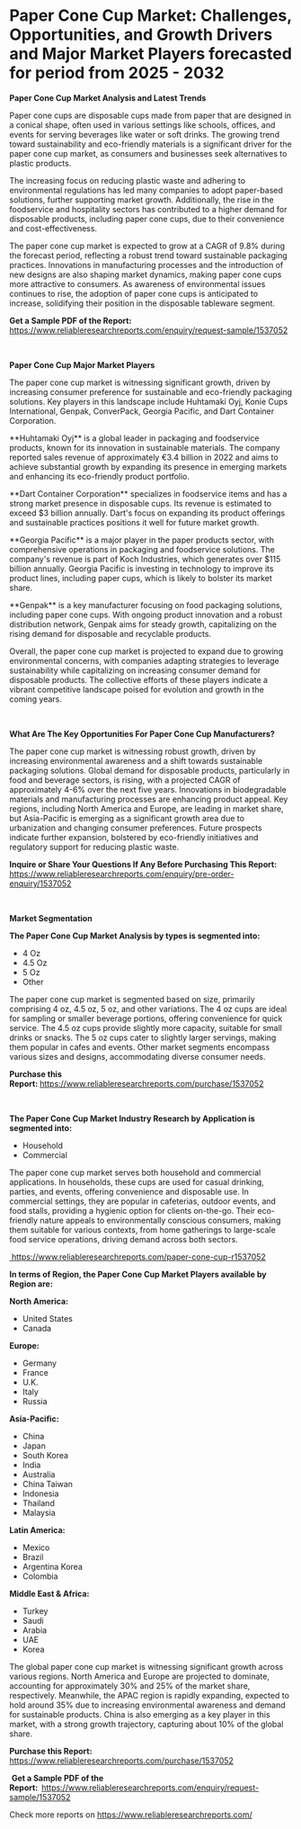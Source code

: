 <p><h1>Paper Cone Cup Market: Challenges, Opportunities, and Growth Drivers and Major Market Players forecasted for period from 2025 - 2032</h1></p><p><strong>Paper Cone Cup Market Analysis and Latest Trends</strong></p>
<p><p>Paper cone cups are disposable cups made from paper that are designed in a conical shape, often used in various settings like schools, offices, and events for serving beverages like water or soft drinks. The growing trend toward sustainability and eco-friendly materials is a significant driver for the paper cone cup market, as consumers and businesses seek alternatives to plastic products. </p><p>The increasing focus on reducing plastic waste and adhering to environmental regulations has led many companies to adopt paper-based solutions, further supporting market growth. Additionally, the rise in the foodservice and hospitality sectors has contributed to a higher demand for disposable products, including paper cone cups, due to their convenience and cost-effectiveness.</p><p>The paper cone cup market is expected to grow at a CAGR of 9.8% during the forecast period, reflecting a robust trend toward sustainable packaging practices. Innovations in manufacturing processes and the introduction of new designs are also shaping market dynamics, making paper cone cups more attractive to consumers. As awareness of environmental issues continues to rise, the adoption of paper cone cups is anticipated to increase, solidifying their position in the disposable tableware segment.</p></p>
<p><strong>Get a Sample PDF of the Report:&nbsp;</strong> <a href="https://www.reliableresearchreports.com/enquiry/request-sample/1537052?utm_campaign=2216&utm_medium=2&utm_source=Github&utm_content=ia&utm_term=05042025&utm_id=paper-cone-cup">https://www.reliableresearchreports.com/enquiry/request-sample/1537052</a></p>
<p>&nbsp;</p>
<p><strong>Paper Cone Cup Major Market Players</strong></p>
<p><p>The paper cone cup market is witnessing significant growth, driven by increasing consumer preference for sustainable and eco-friendly packaging solutions. Key players in this landscape include Huhtamaki Oyj, Konie Cups International, Genpak, ConverPack, Georgia Pacific, and Dart Container Corporation.</p><p>**Huhtamaki Oyj** is a global leader in packaging and foodservice products, known for its innovation in sustainable materials. The company reported sales revenue of approximately €3.4 billion in 2022 and aims to achieve substantial growth by expanding its presence in emerging markets and enhancing its eco-friendly product portfolio.</p><p>**Dart Container Corporation** specializes in foodservice items and has a strong market presence in disposable cups. Its revenue is estimated to exceed $3 billion annually. Dart's focus on expanding its product offerings and sustainable practices positions it well for future market growth.</p><p>**Georgia Pacific** is a major player in the paper products sector, with comprehensive operations in packaging and foodservice solutions. The company's revenue is part of Koch Industries, which generates over $115 billion annually. Georgia Pacific is investing in technology to improve its product lines, including paper cups, which is likely to bolster its market share.</p><p>**Genpak** is a key manufacturer focusing on food packaging solutions, including paper cone cups. With ongoing product innovation and a robust distribution network, Genpak aims for steady growth, capitalizing on the rising demand for disposable and recyclable products.</p><p>Overall, the paper cone cup market is projected to expand due to growing environmental concerns, with companies adapting strategies to leverage sustainability while capitalizing on increasing consumer demand for disposable products. The collective efforts of these players indicate a vibrant competitive landscape poised for evolution and growth in the coming years.</p></p>
<p>&nbsp;</p>
<p><strong>What Are The Key Opportunities For Paper Cone Cup Manufacturers?</strong></p>
<p><p>The paper cone cup market is witnessing robust growth, driven by increasing environmental awareness and a shift towards sustainable packaging solutions. Global demand for disposable products, particularly in food and beverage sectors, is rising, with a projected CAGR of approximately 4-6% over the next five years. Innovations in biodegradable materials and manufacturing processes are enhancing product appeal. Key regions, including North America and Europe, are leading in market share, but Asia-Pacific is emerging as a significant growth area due to urbanization and changing consumer preferences. Future prospects indicate further expansion, bolstered by eco-friendly initiatives and regulatory support for reducing plastic waste.</p></p>
<p><strong>Inquire or Share Your Questions If Any Before Purchasing This Report:</strong> <a href="https://www.reliableresearchreports.com/enquiry/pre-order-enquiry/1537052?utm_campaign=2216&utm_medium=2&utm_source=Github&utm_content=ia&utm_term=05042025&utm_id=paper-cone-cup">https://www.reliableresearchreports.com/enquiry/pre-order-enquiry/1537052</a></p>
<p>&nbsp;</p>
<p><strong>Market Segmentation</strong></p>
<p><strong>The Paper Cone Cup Market Analysis by types is segmented into:</strong></p>
<p><ul><li>4 Oz</li><li>4.5 Oz</li><li>5 Oz</li><li>Other</li></ul></p>
<p><p>The paper cone cup market is segmented based on size, primarily comprising 4 oz, 4.5 oz, 5 oz, and other variations. The 4 oz cups are ideal for sampling or smaller beverage portions, offering convenience for quick service. The 4.5 oz cups provide slightly more capacity, suitable for small drinks or snacks. The 5 oz cups cater to slightly larger servings, making them popular in cafes and events. Other market segments encompass various sizes and designs, accommodating diverse consumer needs.</p></p>
<p><strong>Purchase this Report:&nbsp;</strong><a href="https://www.reliableresearchreports.com/purchase/1537052?utm_campaign=2216&utm_medium=2&utm_source=Github&utm_content=ia&utm_term=05042025&utm_id=paper-cone-cup">https://www.reliableresearchreports.com/purchase/1537052</a></p>
<p>&nbsp;</p>
<p><strong>The Paper Cone Cup Market Industry Research by Application is segmented into:</strong></p>
<p><ul><li>Household</li><li>Commercial</li></ul></p>
<p><p>The paper cone cup market serves both household and commercial applications. In households, these cups are used for casual drinking, parties, and events, offering convenience and disposable use. In commercial settings, they are popular in cafeterias, outdoor events, and food stalls, providing a hygienic option for clients on-the-go. Their eco-friendly nature appeals to environmentally conscious consumers, making them suitable for various contexts, from home gatherings to large-scale food service operations, driving demand across both sectors.</p></p>
<p><a href="https://www.reliableresearchreports.com/paper-cone-cup-r1537052?utm_campaign=2216&utm_medium=2&utm_source=Github&utm_content=ia&utm_term=05042025&utm_id=paper-cone-cup">&nbsp;https://www.reliableresearchreports.com/paper-cone-cup-r1537052</a></p>
<p><strong>In terms of Region, the Paper Cone Cup Market Players available by Region are:</strong></p>
<p>
    <p> <strong> North America: </strong>
        <ul>
            <li>United States</li>
            <li>Canada</li>
        </ul>
        </p> 
    <p> <strong> Europe: </strong>
        <ul>
            <li>Germany</li>
            <li>France</li>
            <li>U.K.</li>
            <li>Italy</li>
            <li>Russia</li>
        </ul>
        </p> 
    <p> <strong> Asia-Pacific: </strong>
        <ul>
            <li>China</li>
            <li>Japan</li>
            <li>South Korea</li>
            <li>India</li>
            <li>Australia</li>
            <li>China Taiwan</li>
            <li>Indonesia</li>
            <li>Thailand</li>
            <li>Malaysia</li>
        </ul>
        </p> 
    <p> <strong> Latin America: </strong>
        <ul>
            <li>Mexico</li>
            <li>Brazil</li>
            <li>Argentina Korea</li>
            <li>Colombia</li>
        </ul>
        </p> 
    <p> <strong> Middle East & Africa: </strong>
        <ul>
            <li>Turkey</li>
            <li>Saudi</li>
            <li>Arabia</li>
            <li>UAE</li>
            <li>Korea</li>
        </ul>
    </p>
    </p>
<p><p>The global paper cone cup market is witnessing significant growth across various regions. North America and Europe are projected to dominate, accounting for approximately 30% and 25% of the market share, respectively. Meanwhile, the APAC region is rapidly expanding, expected to hold around 35% due to increasing environmental awareness and demand for sustainable products. China is also emerging as a key player in this market, with a strong growth trajectory, capturing about 10% of the global share.</p></p>
<p><strong>Purchase this Report: </strong><a href="https://www.reliableresearchreports.com/purchase/1537052?utm_campaign=2216&utm_medium=2&utm_source=Github&utm_content=ia&utm_term=05042025&utm_id=paper-cone-cup">https://www.reliableresearchreports.com/purchase/1537052</a></p>
<p>&nbsp;<strong>Get a Sample PDF of the Report:&nbsp;&nbsp;</strong><a href="https://www.reliableresearchreports.com/enquiry/request-sample/1537052?utm_campaign=2216&utm_medium=2&utm_source=Github&utm_content=ia&utm_term=05042025&utm_id=paper-cone-cup">https://www.reliableresearchreports.com/enquiry/request-sample/1537052</a></p>
<p><strong></strong></p>
<p>Check more reports on <a href="https://www.reliableresearchreports.com/?utm_campaign=2216&utm_medium=2&utm_source=Github&utm_content=ia&utm_term=05042025&utm_id=paper-cone-cup">https://www.reliableresearchreports.com/</a></p>